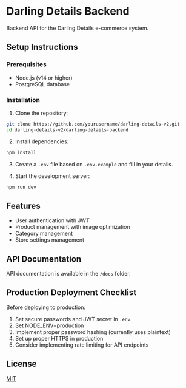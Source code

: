 # Darling Details Backend

Backend API for the Darling Details e-commerce system.

## Setup Instructions

### Prerequisites
- Node.js (v14 or higher)
- PostgreSQL database

### Installation

1. Clone the repository:
```bash
git clone https://github.com/yourusername/darling-details-v2.git
cd darling-details-v2/darling-details-backend
```

2. Install dependencies:
```bash
npm install
```

3. Create a `.env` file based on `.env.example` and fill in your details.

4. Start the development server:
```bash
npm run dev
```

## Features

- User authentication with JWT
- Product management with image optimization
- Category management
- Store settings management

## API Documentation

API documentation is available in the `/docs` folder.

## Production Deployment Checklist

Before deploying to production:

1. Set secure passwords and JWT secret in `.env`
2. Set NODE_ENV=production
3. Implement proper password hashing (currently uses plaintext)
4. Set up proper HTTPS in production
5. Consider implementing rate limiting for API endpoints

## License

[MIT](LICENSE)
